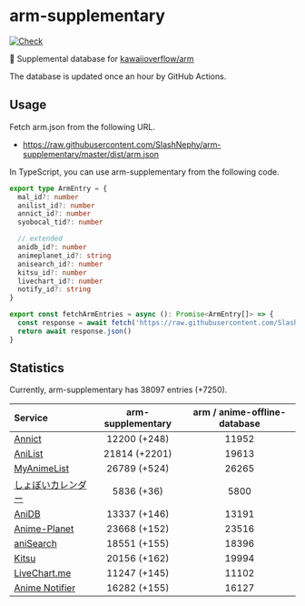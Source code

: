 # arm-supplementary

[![Check](https://github.com/SlashNephy/arm-supplementary/actions/workflows/check-node.yml/badge.svg)](https://github.com/SlashNephy/arm-supplementary/actions/workflows/check-node.yml)

💊 Supplemental database for [kawaiioverflow/arm](https://github.com/kawaiioverflow/arm)

The database is updated once an hour by GitHub Actions.

## Usage

Fetch arm.json from the following URL.

- https://raw.githubusercontent.com/SlashNephy/arm-supplementary/master/dist/arm.json

In TypeScript, you can use arm-supplementary from the following code.

```TypeScript
export type ArmEntry = {
  mal_id?: number
  anilist_id?: number
  annict_id?: number
  syobocal_tid?: number

  // extended
  anidb_id?: number
  animeplanet_id?: string
  anisearch_id?: number
  kitsu_id?: number
  livechart_id?: number
  notify_id?: string
}

export const fetchArmEntries = async (): Promise<ArmEntry[]> => {
  const response = await fetch('https://raw.githubusercontent.com/SlashNephy/arm-supplementary/master/dist/arm.json')
  return await response.json()
}
```

## Statistics

Currently, arm-supplementary has 38097 entries (+7250).

| Service                                     | arm-supplementary | arm / anime-offline-database |
| :------------------------------------------ | :---------------: | :--------------------------: |
| [Annict](https://annict.com)                |   12200 (+248)    |            11952             |
| [AniList](https://anilist.co)               |   21814 (+2201)   |            19613             |
| [MyAnimeList](https://myanimelist.net)      |   26789 (+524)    |            26265             |
| [しょぼいカレンダー](https://cal.syoboi.jp) |    5836 (+36)     |             5800             |
| [AniDB](https://anidb.net)                  |   13337 (+146)    |            13191             |
| [Anime-Planet](https://anime-planet.com)    |   23668 (+152)    |            23516             |
| [aniSearch](https://anisearch.com)          |   18551 (+155)    |            18396             |
| [Kitsu](https://kitsu.io)                   |   20156 (+162)    |            19994             |
| [LiveChart.me](https://livechart.me)        |   11247 (+145)    |            11102             |
| [Anime Notifier](https://notify.moe)        |   16282 (+155)    |            16127             |
